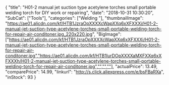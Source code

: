 {
	"title": "H01-2 manual jet suction type acetylene torches small portable welding torch for DIY work or repairing",
	"date": "2018-10-31 10:30:20",
	"SubCat": ["Tools"],
	"categories": ["Welding "],
	"thumbnailImage": "https://ae01.alicdn.com/kf/HTB1JzraOpXXXXcWapXXq6xXFXXXi/H01-2-manual-jet-suction-type-acetylene-torches-small-portable-welding-torch-for-repair-air-conditoner.jpg_220x220.jpg",
	"BigImage": ["https://ae01.alicdn.com/kf/HTB1JzraOpXXXXcWapXXq6xXFXXXi/H01-2-manual-jet-suction-type-acetylene-torches-small-portable-welding-torch-for-repair-air-conditoner.jpg","https://ae01.alicdn.com/kf/HTB1lurDOpXXXXaMXFXXq6xXFXXXh/H01-2-manual-jet-suction-type-acetylene-torches-small-portable-welding-torch-for-repair-air-conditoner.jpg","","",""],
	"actualPrice": 13.49,
	"comparePrice": 14.99,
	"linkurl": "http://s.click.aliexpress.com/e/bsFBaRXa",
	"inStock": 93
}
